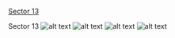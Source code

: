 [Sector 13](#sector13)

<a name = "sector13"></a>
Sector 13
![alt text](/images/HATS-28_Sector_13/HATS-28_Sector_13_a_TimeSeries.png)
![alt text](/images/HATS-28_Sector_13/HATS-28_Sector_13_b_FoldedLightCurve.png)
![alt text](/images/HATS-28_Sector_13/HATS-28_Sector_13_b_IndividualTransitsWithFit.png)
![alt text](/images/HATS-28_Sector_13/HATS-28_Sector_13_c_TimingResiduals.png)

